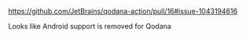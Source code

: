 https://github.com/JetBrains/qodana-action/pull/16#issue-1043194616

Looks like Android support is removed for Qodana